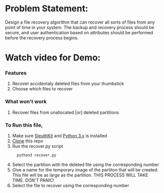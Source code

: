 
# Problem Statement: 
Design a file recovery algorithm that can recover all sorts of files from any point of time in your system. The backup and recovery process should be secure, and user authentication based on attributes should be performed before the recovery process begins.

# Watch video for Demo:

### Features
1. Recover accidentaly deleted files from your thumbstick
1. Choose which files to recover

### What won't work
1. Recover files from unallocated [or] deleted partitions

### To Run this file,
1. Make sure [SleuthKit](https://www.sleuthkit.org/sleuthkit/download.php "SleuthKit download page") and [Python 3.x](https://www.python.org/downloads/ "Python download page") is installed
1. [Clone](https://github.com/Suraj0307/DSA-Challenge4) this repo
1. Run the recover.py script
    ```cmd
      python3 recover.py
    ```
1. Select the partition with the deleted file using the corresponding number
1. Give a name for the temporary image of the partiton that will be created. This file will be as large as the partition. THIS PROCESS WILL TAKE TIME. DON'T PANIC!
1. Select the file to recover using the corresponding number

